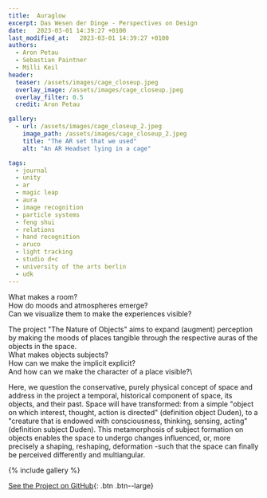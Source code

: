 ```yaml
---
title:  Auraglow
excerpt: Das Wesen der Dinge - Perspectives on Design
date:   2023-03-01 14:39:27 +0100
last_modified_at:   2023-03-01 14:39:27 +0100
authors: 
  - Aron Petau
  - Sebastian Paintner
  - Milli Keil
header:
  teaser: /assets/images/cage_closeup.jpeg
  overlay_image: /assets/images/cage_closeup.jpeg
  overlay_filter: 0.5
  credit: Aron Petau

gallery:
  - url: /assets/images/cage_closeup_2.jpeg
    image_path: /assets/images/cage_closeup_2.jpeg
    title: "The AR set that we used"
    alt: "An AR Headset lying in a cage"

tags:
  - journal
  - unity
  - ar
  - magic leap
  - aura
  - image recognition
  - particle systems
  - feng shui
  - relations
  - hand recognition
  - aruco
  - light tracking
  - studio d+c
  - university of the arts berlin
  - udk
---
```


What makes a room?\
How do moods and atmospheres emerge?\
Can we visualize them to make the experiences visible?

The project "The Nature of Objects" aims to expand (augment) perception by making the moods of places tangible through the respective auras of the objects in the space.\
What makes objects subjects?\
How can we make the implicit explicit?\
And how can we make the character of a place visible?\

Here, we question the conservative, purely physical concept of space and address in the project a temporal, historical component of space, its objects, and their past.
Space will have transformed: from a simple "object on which interest, thought, action is directed" (definition object Duden), to a "creature that is endowed with consciousness, thinking, sensing, acting" (definition subject Duden).
This metamorphosis of subject formation on objects enables the space to undergo changes influenced, or, more precisely a shaping, reshaping, deformation -such that the space can finally be perceived differently and multiangular.

{% include gallery %}

[See the Project on GitHub](https://github.com/arontaupe/auraglow){: .btn .btn--large}
